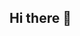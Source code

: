 ## Hi there 👋

<!--

👨‍💻 Junior Computer Science student at ITCR, Costa Rica.
Currently working on virtual reality projects, exploring new forms of interaction and immersive experiences.

🌐 Location: Heredia, Costa Rica
📧 Contact: marbelbrenes@gmail.com

-->
